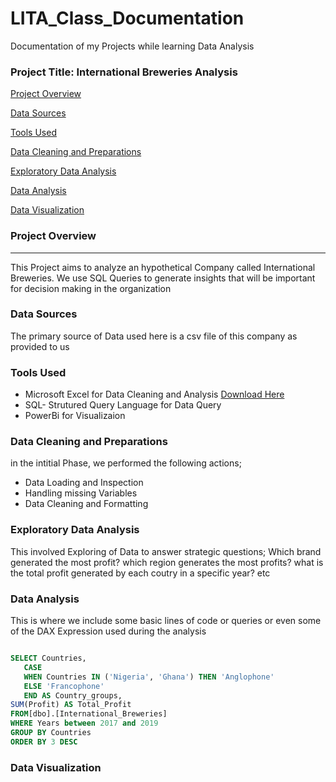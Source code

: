 # LITA_Class_Documentation
Documentation of my Projects while learning Data Analysis

### Project Title: International Breweries Analysis

[Project Overview](#project-overview)

[Data Sources](#data-sources)

[Tools Used](#tools-used)

[Data Cleaning and Preparations](#data-cleaning-and-preparations)

[Exploratory Data Analysis](#exploratory-data-analysis)

[Data Analysis](#data-analysis)

[Data Visualization](#data-visualization)
### Project Overview
---
This Project aims to  analyze an hypothetical Company called International Breweries. We use SQL Queries to generate insights that will be important for decision making in the organization
### Data Sources
 The primary source of Data used here is a csv file of this company as provided to us

### Tools Used

- Microsoft Excel for Data Cleaning and Analysis [Download Here](https://www.Microsoft.com)
- SQL- Strutured Query Language for Data Query
- PowerBi for Visualizaion

### Data Cleaning and Preparations
  in the intitial Phase, we performed the following actions;
  - Data Loading and Inspection
  - Handling missing Variables
  - Data Cleaning and Formatting
 
### Exploratory Data Analysis
  This involved Exploring of Data to answer strategic questions;
  Which brand generated the most profit?
  which region generates the most profits?
  what is the total profit generated by each coutry in a specific year? etc

  

   ### Data Analysis
 This is where we include some basic lines of code or queries or even some of the DAX Expression used during the analysis

 ```SQL

SELECT Countries,
	CASE
	WHEN Countries IN ('Nigeria', 'Ghana') THEN 'Anglophone'
	ELSE 'Francophone'
	END AS Country_groups,
SUM(Profit) AS Total_Profit
FROM[dbo].[International_Breweries]
WHERE Years between 2017 and 2019
GROUP BY Countries
ORDER BY 3 DESC
```


 ### Data Visualization

